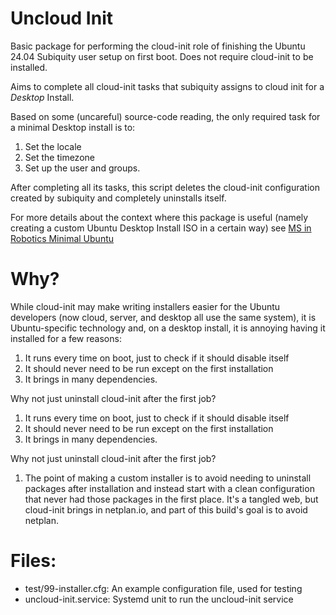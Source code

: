 # Uncloud Init
Basic package for performing the cloud-init role of finishing the Ubuntu 24.04 Subiquity user setup on first boot.
Does not require cloud-init to be installed.

Aims to complete all cloud-init tasks that subiquity assigns to cloud init for a *Desktop* Install.

Based on some (uncareful)  source-code reading, the only required task for a minimal Desktop install is to:
1. Set the locale
2. Set the timezone
3. Set up the user and groups. 

After completing all its tasks, this script deletes the cloud-init configuration created by subiquity and completely uninstalls itself.

For more details about the context where this package is useful (namely creating a custom Ubuntu Desktop Install ISO in a certain way) see 
[MS in Robotics Minimal Ubuntu](https://nu-msr.github.io/hackathon/ubuntu_minimal.html)

# Why?
While cloud-init may make writing installers easier for the Ubuntu developers (now cloud, server, and desktop all use the same system), it is Ubuntu-specific technology and,
on a desktop install, it is annoying having it installed for a few reasons:
1. It runs every time on boot, just to check if it should disable itself
2. It should never need to be run except on the first installation
3. It brings in many dependencies.

Why not just uninstall cloud-init after the first job?

1. It runs every time on boot, just to check if it should disable itself
2. It should never need to be run except on the first installation
3. It brings in many dependencies.

Why not just uninstall cloud-init after the first job?
1. The point of making a custom installer is to avoid  needing to uninstall packages after installation and instead start with a clean configuration that
never had those packages in the first place.  It's a tangled web, but cloud-init brings in netplan.io, and part of this build's goal is to avoid netplan.

# Files:
- test/99-installer.cfg: An example configuration file, used for testing
- uncloud-init.service: Systemd unit to run the uncloud-init service
